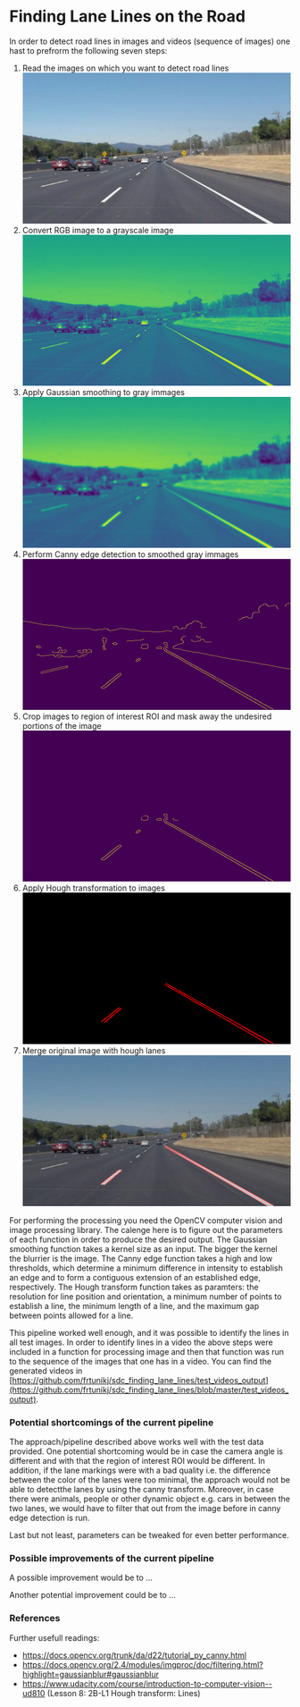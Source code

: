 # **Finding Lane Lines on the Road** 
[//]: # (Image References)

[image0]: ./test_images/solidWhiteCurve.jpg
[image1]: ./test_images_gray/solidWhiteCurve.jpg
[image2]: ./test_images_blur/solidWhiteCurve.jpg
[image3]: ./test_images_canny/solidWhiteCurve.jpg
[image4]: ./test_images_region/solidWhiteCurve.jpg
[image5]: ./test_images_hough/solidWhiteCurve.jpg
[image6]: ./test_images_merged/solidWhiteCurve.jpg


In order to detect road lines in images and videos (sequence of images) one hast to prefrorm the following seven steps:

1. Read the images on which you want to detect road lines
![alt text][image0]
2. Convert RGB image to a grayscale image
![alt text][image1] 
3. Apply Gaussian smoothing to gray immages
![alt text][image2] 
4. Perform Canny edge detection to smoothed gray immages
![alt text][image3] 
5. Crop images to region of interest ROI and mask away the undesired portions of the image
![alt text][image4] 
6. Apply Hough transformation to images
![alt text][image5] 
7. Merge original image with hough lanes
![alt text][image6] 

For performing the processing you need the OpenCV computer vision and image processing library. The calenge here is to figure out the parameters of each function in order to produce the desired output. The Gaussian smoothing function takes a kernel size as an input. The bigger the kernel the blurrier is the image. The Canny edge function takes a high and low thresholds, which determine a minimum difference in intensity to establish an edge and to form a contiguous extension of an established edge, respectively. The Hough transform function takes as paramters: the resolution for line position and orientation, a minimum number of points to establish a line, the minimum length of a line, and the maximum gap between points allowed for a line. 

This pipeline worked well enough, and it was possible to identify the lines in all test images. In order to identify lines in a video the above steps were included in a function for processing image and then that function was run to the sequence of the images that one has in a video. You can find the generated videos in [https://github.com/frtunikj/sdc_finding_lane_lines/test_videos_output](https://github.com/frtunikj/sdc_finding_lane_lines/blob/master/test_videos_output). 

### Potential shortcomings of the current pipeline

The approach/pipeline described above works well with the test data provided. One potential shortcoming would be in case the camera angle is different and with that the region of interest ROI would be different. In addition, if the lane markings were with a bad quality i.e. the difference between the color of the lanes were too minimal, the approach would not be able to detectthe lanes by using the canny transform. Moreover, in case there were animals, people or other dynamic object e.g. cars in between the two lanes, we would have to filter that out from the image before in canny edge detection is run.

Last but not least, parameters can be tweaked for even better performance. 

### Possible improvements of the current pipeline

A possible improvement would be to ...

Another potential improvement could be to ...

### References

Further usefull readings:

* https://docs.opencv.org/trunk/da/d22/tutorial_py_canny.html 
* https://docs.opencv.org/2.4/modules/imgproc/doc/filtering.html?highlight=gaussianblur#gaussianblur 
* https://www.udacity.com/course/introduction-to-computer-vision--ud810 (Lesson 8: 2B-L1 Hough transform: Lines) 
